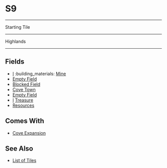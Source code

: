 # S9

___
Starting Tile
___
Highlands
___


## Fields

- [Ⅰ](../difficulties.md) :building_materials: [Mine](../fields/mine.md)
- [Empty Field](../keywords/empty_field.md)
- [Blocked Field](../keywords/blocked_field.md)
- [Cove Town](../towns/cove.md)
- [Empty Field](../keywords/empty_field.md)
- [Ⅰ](../difficulties.md) [Treasure](../fields/treasure.md)
- [Resources](../fields/resources.md)


## Comes With

- [Cove Expansion](../content/cove_expansion.md)


## See Also

- [List of Tiles](index.md)
